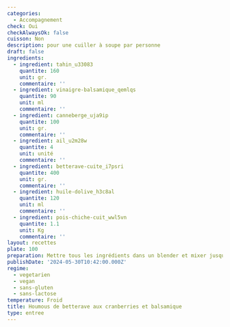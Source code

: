 ```yaml
---
categories:
  - Accompagnement
check: Oui
checkAlwaysOk: false
cuisson: Non
description: pour une cuiller à soupe par personne
draft: false
ingredients:
  - ingredient: tahin_u33083
    quantite: 160
    unit: gr.
    commentaire: ''
  - ingredient: vinaigre-balsamique_qemlqs
    quantite: 90
    unit: ml
    commentaire: ''
  - ingredient: canneberge_uja9ip
    quantite: 100
    unit: gr.
    commentaire: ''
  - ingredient: ail_u2m28w
    quantite: 4
    unit: unité
    commentaire: ''
  - ingredient: betterave-cuite_i7psri
    quantite: 400
    unit: gr.
    commentaire: ''
  - ingredient: huile-dolive_h3c8al
    quantite: 120
    unit: ml
    commentaire: ''
  - ingredient: pois-chiche-cuit_wwl5vn
    quantite: 1.1
    unit: Kg
    commentaire: ''
layout: recettes
plate: 100
preparation: Mettre tous les ingrédients dans un blender et mixer jusqu'à l'obtention d'une texture lisse. Saler. Ajouter un peu d'eau si nécessaire.
publishDate: '2024-05-30T10:42:00.000Z'
regime:
  - vegetarien
  - vegan
  - sans-gluten
  - sans-lactose
temperature: Froid
title: Houmous de betterave aux cranberries et balsamique
type: entree
---
```

